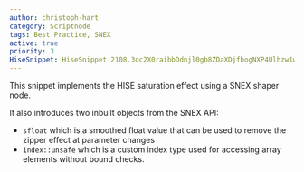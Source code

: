 ```yaml
---
author: christoph-hart
category: Scriptnode
tags: Best Practice, SNEX
active: true
priority: 3
HiseSnippet: HiseSnippet 2108.3oc2X0raibbDdnjl0gb8ZDaXDjfbogNXP4Ulhzw1wq0eq9gbWhrjhPCWkEvvPn0LME6vY5dxzMkHSftmC4YH2yyPtjGgf7FjS45ly4PRUcOjyLRz6pUdiMPzBaxt5pq9qp9qptZxlnYh.VvoJAONlocbJsbuDoOSojINkJ2eZLyoz655MUnGdvPJW3z9PmRumaGpRyRHVQ6OMlpTr.mRkV9InfRkWww72K2ceZHU3yxD43bhj6ydFOhqyj16w+JdXXKZ.qOOJm1e1ia6KEGHCkiA7rracmXp+H54rtTTskbcJculAbsLwSS0LEny9xfodCkWJr5eBWwOKjgCZ33AFxJ14fg7vf49pB7b2bd9xVO+Cc6vC3ykmEA9wlIHYqHeLnzRuJH03M.RkxAoUrP58c87S3w5rYP7be21B3.Y.EB04ghUWmR+U2CjfBBcsH5HVqDXv7ET8KpWecB7+VayAiE9ZtTPjhtRM6HQ00p76qTtxUUHWepACV3b31jHCCYIKbZ7zM4UsvphwQmwRVmbAMbLathf6WLlduaWL02504TTJZK35ihYoiaICCvXE98adB3jF1fu871GR0T7PIUFnWLKQyQ3T5P1E.q1dDU18PlZjVFC75ab9ALGYv3PptHcByaRm.hGENCwCJghqmlOu5MfiU+UxwtsP78c6w09CWLFWZAXDhT+u.ioYlOvs4fALecF.Wws0Ktqog0eiSCqjlFB6It4ua5PRqWzXgIf+A2LxdbBKllv5K6ERmVUQihCYGCXbcxYgR+Qd7eG6lYHwVHrOpQU+gTgfEptKIR26sTwImiki0bw4cn5D9Dn7Y2wQdPYZe1AonCjUZILGxNtNNF4EdvcNlA+G3uzIafiKkNYiYSlK8qKSeoLYj43H86NkdGarWYBxmNXRCm8BCkWdfLJlmxRgy.irdxvowCkBtOJxpwLjtWjbLrIov8oTUeJODo0diUPghfiDdfxlqwJs7IrDkwvuia8Zv+.ZdWY.LkaKpODXm1ipGh4KXsGfbxRp4OmjV.q44InIlcMmMJAPLBccykbKmqXikOhifrskrVss5DbVeZnyI34MBdGzl13kEenpOvUIXSNUMjBFvo.h+..wIrZ4m+sFBK6dPHXo1Ayf28cUT83DrFiwPPJvjz5qt8o.ADYXdg7.VRO3FebzdiC3xVb6Tvmv0W32Njqhg7n8GC0CrYqEjf..ZwYxLJUSHqH.p3a1LD4N8nIPyD5zEOeDjozgKRgaVQsNzIWS1K20Syhwr1754MhcoM7lWyzZEVWGYQys0+7e+m+W+8G7O1s.bb1WJGEQMz9uyW.8d1IuuqGPJMczYnj+DyXxuldAi7DFPWwyjFuhl59a21l5hu0M0cjuF199ITgJVpJFGYQ79RA5iYBetB5gg8aOFig4kefjlrvod4ts.mbgqI6vXVYfb2fsbwhkqb6JVV7x7b5uf6VV4GftNe6zQvOfMsT3F4xyvnGGKizTbAKDRLLX7CfLgAzwg5YRKRr6HExYWJjcpeLCtQ67yYEybWjCsmVCEmxj7gO9XVHiliAO4O93mALOZRGSM36Tr3M+QBK775m5ZgKAyFIeWN2V41ct8ZZs9sQimK++0Md98RKVeerGQT+D4o91NSQN6OxHA7ag4c7kc6fiIMbt3522FAU7N02unotwB+z65B+E20E9Y20E9420E9E20E9KuqK7Ke8KDuPZuwZYjM0D5OpWSaqUkZJv93LYDNrzttrOGBo1yk.sal1TWokFvwzByGVj7yx2t5FyaYr1vYur2Yo+jqqlAE9gbMxVbgl.DXS2HpcHJcxXeMY95vWA40s4KNs6QG1r5bwqsI73nxJHck6S.CqzDigddmSO3o60saym4Q1l7oFs1XCBZAxPphPIvyC74zPxfPIUSjm8afJCD8P36P9P.3UDZZvwmnhjR8PHUyXD8P1TB7JPBtsrAiCWmnjjKYDAiEPf22PjCPkhHCjID7WaiAhhY1VUT.biohsTlMd8BPcGxHCRsX5bl1y7Byp1wbQ7XXA1A9iVqRYHlTNgAgBAoZiZ0GPdHJm7wVUIajSJHDpSLrF8LUUyrqggtqvcqR4rSAMToDO+H82gbgjGL6wqU6+Qj.fbjtoYQZ3spyp1.AZyVDwEUQcqANP2roqtVQmE2eXuKCAopnk3v5quI7wV4MJH3gOD1Uy1ZzEOV9Hh5qL34q4eCNoc1xHDxhZp0Iif4qQCt.64spwiKi9r4+pXb+Wuq2Bap+Z9+MvgADWa6SCvFakvTLc0zUa3PbkUnBoJYLLBP9HWBMeSNiQfGEBogjKGxDnVIL6hQdFrLIpBErBW.+SCjYtxPwfCFqQ4mK.FNjJwnQEPs+nuhLxfY+Q0Rw1L5Ppua9gNp1y9oGjrnHwpLG.+cLNmQZTudcDIedcCYmRDxjHbOyxXPsaSfsfv0npMTjAvCKHZrWFHwYpbL3nBhOz9UR3TxP3CTUvInleYj47s.4XnrDwqyQG0+os69jS62tSSHlifnV8bzoE3jybnXfUTz.Ecb.mMm.orPfCKFV0ty4EADg0MTeN93TaD4phYQ3r8RYQfAm+tvpodvEowQ9fp8HaCz94Db61g3mTHexVBXsKVmTu1idziFr1lHeu70VhXDVrCS4+XX4yR++Dhxx7KlAkEdv3CRADiL5cE5OWsYEGmaTT+m+sTTeRT37x5k9KtasKHfbg8maY6UATrJgI7kA.gX6Ued+VexWt5t6ToxVYuXdmJDR1Pxr2uu8p0wEO6o6o1Z1q1SmM6A614ASk6u1Gt8pYuTbURN6twNU1Zi7Xvw4+BLC7mnA
---
```


This snippet implements the HISE saturation effect using a SNEX shaper node. 

It also introduces two inbuilt objects from the SNEX API:

- `sfloat` which is a smoothed float value that can be used to remove the zipper effect at parameter changes
- `index::unsafe` which is a custom index type used for accessing array elements without bound checks.